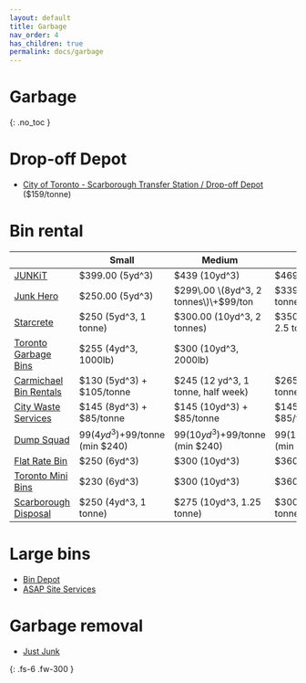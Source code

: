 ```yaml
---
layout: default
title: Garbage
nav_order: 4
has_children: true
permalink: docs/garbage
---
```


# Garbage
{: .no_toc }

# Drop-off Depot
* [City of Toronto - Scarborough Transfer Station / Drop-off Depot](https://goo.gl/maps/oqZaQGaLmGziGeLN6) ($159/tonne)

# Bin rental

|           | Small              | Medium                                    | Large                                  |
|-----------|--------------------|-------------------------------------------|----------------------------------------|
| [JUNKiT](https://junkit.ca/pricing/) | $399\.00 \(5yd^3\) | $439 \(10yd^3\) | $469\.00 \(15yd^3\) |
| [Junk Hero](https://www.junk-hero.com/bin-rental-toronto/) | $250\.00 \(5yd^3\) | $299\.00 \(8yd^3, 2 tonnes\)\+$99/ton  | $339 \(14yd^3, 2 tonnes\) \+ $99/tonne |
| [Starcrete](http://insighterudite.com/starcrete/) | $250 (5yd^3, 1 tonne) | $300.00 (10yd^3, 2 tonnes) | $350.00 (14yd^3, 2.5 tonnes) |
| [Toronto Garbage Bins](https://www.torontogarbagebins.net/bin-rental.html) | $255 (4yd^3, 1000lb) | $300 (10yd^3, 2000lb) | |
| [Carmichael Bin Rentals](http://www.carmichaelbinrentals.com/) | $130 (5yd^3) + $105/tonne | $245 (12 yd^3, 1 tonne, half week) | $265 (15 yd^3, 1 tonne, half week) | 
| [City Waste Services](https://citywasteservices.ca/bin-types-and-sizes/) | $145 (8yd^3) + $85/tonne | $145 (10yd^3) + $85/tonne | $145 (14yd^3) + $85/tonne |
| [Dump Squad](https://dumpsquad.ca/) | $99 (4yd^3)+$99/tonne (min $240) | $99 (10yd^3)+$99/tonne (min $240) | $99 (14yd^3)+$99/tonne (min $240) |
| [Flat Rate Bin](https://www.flatratebin.ca/) | $250 (6yd^3) | $300 (10yd^3) | $360 (14yd^3) |
| [Toronto Mini Bins](http://www.torontominibins.com/rates.php) |  $230 (6yd^3) | $300 (10yd^3) | $360 (14yd^3) |
| [Scarborough Disposal](https://scarboroughdisposal.com/landing/) | $250 (4yd^3, 1 tonne) | $275 (10yd^3, 1.25 tonne) | $300 (14yd^3, 1.5 tonne) |

# Large bins
* [Bin Depot](https://www.bindepot.com/)
* [ASAP Site Services](https://www.asapsiteservices.com/roll-off-dumpster-rentals/)

# Garbage removal
* [Just Junk](https://justjunk.com/)

{: .fs-6 .fw-300 }
